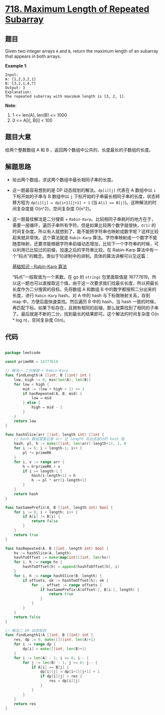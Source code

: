 # [718. Maximum Length of Repeated Subarray](https://leetcode.com/problems/maximum-length-of-repeated-subarray/)


## 题目

Given two integer arrays `A` and `B`, return the maximum length of an subarray that appears in both arrays.

**Example 1**:

    Input:
    A: [1,2,3,2,1]
    B: [3,2,1,4,7]
    Output: 3
    Explanation: 
    The repeated subarray with maximum length is [3, 2, 1].

**Note**:

1. 1 <= len(A), len(B) <= 1000
2. 0 <= A[i], B[i] < 100


## 题目大意

给两个整数数组 A 和 B ，返回两个数组中公共的、长度最长的子数组的长度。



## 解题思路

- 给出两个数组，求这两个数组中最长相同子串的长度。
- 这一题最容易想到的是 DP 动态规划的解法。`dp[i][j]` 代表在 A 数组中以 `i` 下标开始的子串与 B 数组中以 `j` 下标开始的子串最长相同子串的长度，状态转移方程为 `dp[i][j] = dp[i+1][j+1] + 1` (当 `A[i] == B[j]`)。这种解法的时间复杂度是 O(n^2)，空间复杂度 O(n^2)。
- 这一题最佳解法是二分搜索 + `Rabin-Karp`。比较相同子串耗时的地方在于，需要一层循环，遍历子串所有字符。但是如果比较两个数字就很快，`O(1)` 的时间复杂度。所以有人就想到了，能不能把字符串也映射成数字呢？这样比较起来就非常快。这个算法就是 `Rabin-Karp` 算法。字符串映射成一个数字不能随意映射，还要求能根据字符串前缀动态增加，比较下一个字符串的时候，可以利用已比较过的前缀，加速之后的字符串比较。在 Rabin-Karp 算法中有一个“码点”的概念。类似于10进制中的进制。具体的算法讲解可以见这篇：

    [基础知识 - Rabin-Karp 算法](https://www.cnblogs.com/golove/p/3234673.html)

    “码点”一般取值为一个素数。在 go 的 `strings` 包里面取值是 16777619。所以这一题也可以直接取这个值。由于这一次要求我们找最长长度，所以把最长长度作为二分搜索的目标。先将数组 A 和数组 B 中的数字都按照二分出来的长度，进行 `Rabin-Karp` hash。对 A 中的 hash 与下标做映射关系，存到 map 中，方便后面快速查找。然后遍历 B 中的 hash，当 hash 一致的时候，再匹配下标。如果下标存在，且拥有相同的前缀，那么就算找到了相同的子串了。最后就是不断的二分，找到最长的结果即可。这个解法的时间复杂度 O(n * log n)，空间复杂度 O(n)。

## 代码

```go

package leetcode

const primeRK = 16777619

// 解法一 二分搜索 + Rabin-Karp
func findLength(A []int, B []int) int {
	low, high := 0, min(len(A), len(B))
	for low < high {
		mid := (low + high + 1) >> 1
		if hasRepeated(A, B, mid) {
			low = mid
		} else {
			high = mid - 1
		}
	}
	return low
}

func hashSlice(arr []int, length int) []int {
	// hash 数组里面记录 arr 比 length 长出去部分的 hash 值
	hash, pl, h := make([]int, len(arr)-length+1), 1, 0
	for i := 0; i < length-1; i++ {
		pl *= primeRK
	}
	for i, v := range arr {
		h = h*primeRK + v
		if i >= length-1 {
			hash[i-length+1] = h
			h -= pl * arr[i-length+1]
		}
	}
	return hash
}

func hasSamePrefix(A, B []int, length int) bool {
	for i := 0; i < length; i++ {
		if A[i] != B[i] {
			return false
		}
	}
	return true
}

func hasRepeated(A, B []int, length int) bool {
	hs := hashSlice(A, length)
	hashToOffset := make(map[int][]int, len(hs))
	for i, h := range hs {
		hashToOffset[h] = append(hashToOffset[h], i)
	}
	for i, h := range hashSlice(B, length) {
		if offsets, ok := hashToOffset[h]; ok {
			for _, offset := range offsets {
				if hasSamePrefix(A[offset:], B[i:], length) {
					return true
				}
			}
		}
	}
	return false
}

// 解法二 DP 动态规划
func findLength1(A []int, B []int) int {
	res, dp := 0, make([][]int, len(A)+1)
	for i := range dp {
		dp[i] = make([]int, len(B)+1)
	}
	for i := len(A) - 1; i >= 0; i-- {
		for j := len(B) - 1; j >= 0; j-- {
			if A[i] == B[j] {
				dp[i][j] = dp[i+1][j+1] + 1
				if dp[i][j] > res {
					res = dp[i][j]
				}
			}
		}
	}
	return res
}

```